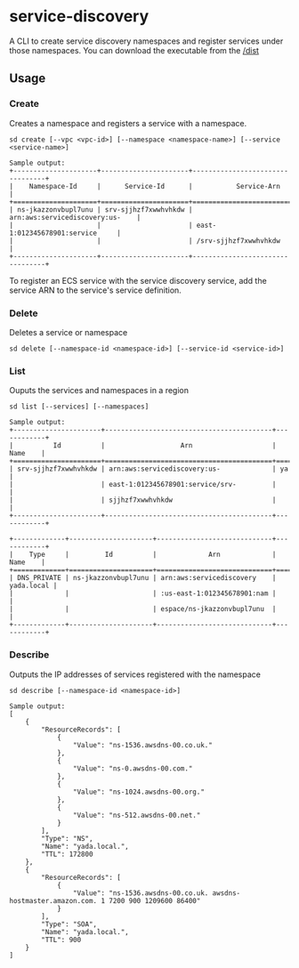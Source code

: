 # service-discovery
A CLI to create service discovery namespaces and register services under those namespaces. You can download the executable from the [/dist](https://github.com/jicowan/service-discovery/tree/master/dist)

## Usage
### Create
Creates a namespace and registers a service with a namespace. 
```
sd create [--vpc <vpc-id>] [--namespace <namespace-name>] [--service <service-name>]

Sample output: 
+---------------------+----------------------+---------------------------------+
|    Namespace-Id     |      Service-Id      |           Service-Arn           |
+=====================+======================+=================================+
| ns-jkazzonvbupl7unu | srv-sjjhzf7xwwhvhkdw | arn:aws:servicediscovery:us-    |
|                     |                      | east-1:012345678901:service     |
|                     |                      | /srv-sjjhzf7xwwhvhkdw           |
+---------------------+----------------------+---------------------------------+
```
To register an ECS service with the service discovery service, add the service ARN to the service's service definition. 
### Delete
Deletes a service or namespace
```
sd delete [--namespace-id <namespace-id>] [--service-id <service-id>]
```
### List
Ouputs the services and namespaces in a region
```
sd list [--services] [--namespaces]

Sample output: 
+----------------------+------------------------------------------+------------+
|          Id          |                   Arn                    |    Name    |
+======================+==========================================+============+
| srv-sjjhzf7xwwhvhkdw | arn:aws:servicediscovery:us-             | ya         |
|                      | east-1:012345678901:service/srv-         |            |
|                      | sjjhzf7xwwhvhkdw                         |            |
+----------------------+------------------------------------------+------------+

+-------------+---------------------+-----------------------------+------------+
|    Type     |         Id          |             Arn             |    Name    |
+=============+=====================+=============================+============+
| DNS_PRIVATE | ns-jkazzonvbupl7unu | arn:aws:servicediscovery    | yada.local |
|             |                     | :us-east-1:012345678901:nam |            |
|             |                     | espace/ns-jkazzonvbupl7unu  |            |
+-------------+---------------------+-----------------------------+------------+
```
### Describe
Outputs the IP addresses of services registered with the namespace
```
sd describe [--namespace-id <namespace-id>]

Sample output: 
[
    {
        "ResourceRecords": [
            {
                "Value": "ns-1536.awsdns-00.co.uk."
            },
            {
                "Value": "ns-0.awsdns-00.com."
            },
            {
                "Value": "ns-1024.awsdns-00.org."
            },
            {
                "Value": "ns-512.awsdns-00.net."
            }
        ],
        "Type": "NS",
        "Name": "yada.local.",
        "TTL": 172800
    },
    {
        "ResourceRecords": [
            {
                "Value": "ns-1536.awsdns-00.co.uk. awsdns-hostmaster.amazon.com. 1 7200 900 1209600 86400"
            }
        ],
        "Type": "SOA",
        "Name": "yada.local.",
        "TTL": 900
    }
]
```
